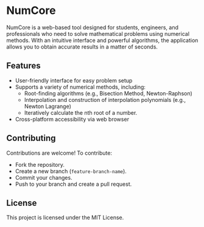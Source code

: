 # NumCore

NumCore is a web-based tool designed for students, engineers, and professionals who need to solve mathematical problems using numerical methods. With an intuitive interface and powerful algorithms, the application allows you to obtain accurate results in a matter of seconds.

## Features

- User-friendly interface for easy problem setup
- Supports a variety of numerical methods, including:
  - Root-finding algorithms (e.g., Bisection Method, Newton-Raphson)
  - Interpolation and construction of interpolation polynomials (e.g., Newton Lagrange)
  - Iteratively calculate the nth root of a number.
- Cross-platform accessibility via web browser

## Contributing

Contributions are welcome! To contribute:

- Fork the repository.
- Create a new branch (`feature-branch-name`).
- Commit your changes.
- Push to your branch and create a pull request.

## License

This project is licensed under the MIT License.

